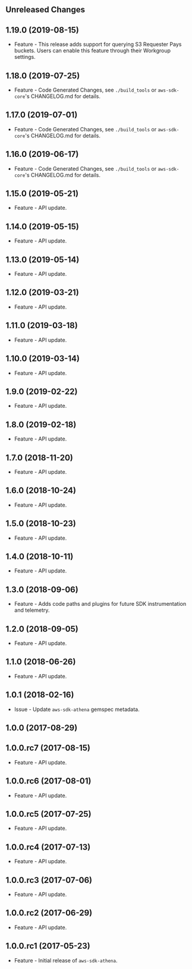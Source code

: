 Unreleased Changes
------------------

1.19.0 (2019-08-15)
------------------

* Feature - This release adds support for querying S3 Requester Pays buckets. Users can enable this feature through their Workgroup settings.

1.18.0 (2019-07-25)
------------------

* Feature - Code Generated Changes, see `./build_tools` or `aws-sdk-core`'s CHANGELOG.md for details.

1.17.0 (2019-07-01)
------------------

* Feature - Code Generated Changes, see `./build_tools` or `aws-sdk-core`'s CHANGELOG.md for details.

1.16.0 (2019-06-17)
------------------

* Feature - Code Generated Changes, see `./build_tools` or `aws-sdk-core`'s CHANGELOG.md for details.

1.15.0 (2019-05-21)
------------------

* Feature - API update.

1.14.0 (2019-05-15)
------------------

* Feature - API update.

1.13.0 (2019-05-14)
------------------

* Feature - API update.

1.12.0 (2019-03-21)
------------------

* Feature - API update.

1.11.0 (2019-03-18)
------------------

* Feature - API update.

1.10.0 (2019-03-14)
------------------

* Feature - API update.

1.9.0 (2019-02-22)
------------------

* Feature - API update.

1.8.0 (2019-02-18)
------------------

* Feature - API update.

1.7.0 (2018-11-20)
------------------

* Feature - API update.

1.6.0 (2018-10-24)
------------------

* Feature - API update.

1.5.0 (2018-10-23)
------------------

* Feature - API update.

1.4.0 (2018-10-11)
------------------

* Feature - API update.

1.3.0 (2018-09-06)
------------------

* Feature - Adds code paths and plugins for future SDK instrumentation and telemetry.

1.2.0 (2018-09-05)
------------------

* Feature - API update.

1.1.0 (2018-06-26)
------------------

* Feature - API update.

1.0.1 (2018-02-16)
------------------

* Issue - Update `aws-sdk-athena` gemspec metadata.

1.0.0 (2017-08-29)
------------------

1.0.0.rc7 (2017-08-15)
------------------

* Feature - API update.

1.0.0.rc6 (2017-08-01)
------------------

* Feature - API update.

1.0.0.rc5 (2017-07-25)
------------------

* Feature - API update.

1.0.0.rc4 (2017-07-13)
------------------

* Feature - API update.

1.0.0.rc3 (2017-07-06)
------------------

* Feature - API update.

1.0.0.rc2 (2017-06-29)
------------------

* Feature - API update.

1.0.0.rc1 (2017-05-23)
------------------

* Feature - Initial release of `aws-sdk-athena`.

